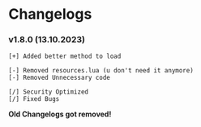 # Changelogs

### v1.8.0 (13.10.2023)
```
[+] Added better method to load

[-] Removed resources.lua (u don't need it anymore)
[-] Removed Unnecessary code

[/] Security Optimized
[/] Fixed Bugs
```

**Old Changelogs got removed!**
